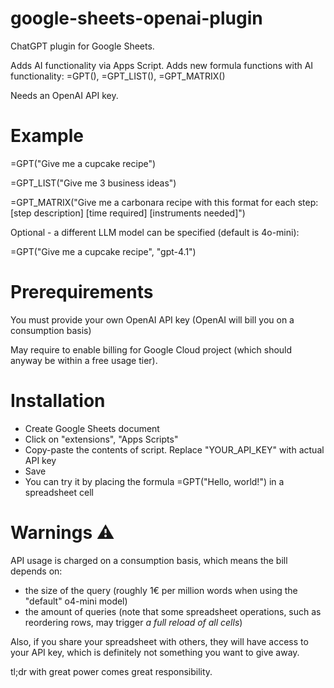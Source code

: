 # google-sheets-openai-plugin

ChatGPT plugin for Google Sheets. 

Adds AI functionality via Apps Script. Adds new formula functions with AI functionality: =GPT(), =GPT_LIST(), =GPT_MATRIX()

Needs an OpenAI API key.

# Example

=GPT("Give me a cupcake recipe")

=GPT_LIST("Give me 3 business ideas")

=GPT_MATRIX("Give me a carbonara recipe with this format for each step: [step description] [time required] [instruments needed]")

Optional - a different LLM model can be specified (default is 4o-mini):

=GPT("Give me a cupcake recipe", "gpt-4.1")

# Prerequirements

You must provide your own OpenAI API key (OpenAI will bill you on a consumption basis)

May require to enable billing for Google Cloud project (which should anyway be within a free usage tier).

# Installation

  - Create Google Sheets document
  - Click on "extensions", "Apps Scripts"
  - Copy-paste the contents of script. Replace "YOUR_API_KEY" with actual API key
  - Save
  - You can try it by placing the formula =GPT("Hello, world!") in a spreadsheet cell

# Warnings ⚠

API usage is charged on a consumption basis, which means the bill depends on:

  - the size of the query (roughly 1€ per million words when using the "default" o4-mini model)
  - the amount of queries (note that some spreadsheet operations, such as reordering rows, may trigger *a full reload of all cells*)

Also, if you share your spreadsheet with others, they will have access to your API key, which is definitely not something you want to give away.

tl;dr with great power comes great responsibility.
